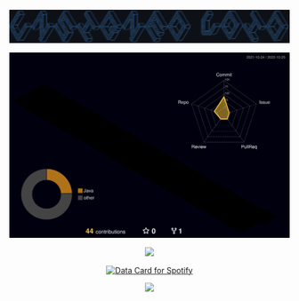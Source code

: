 ![alt text](https://github.com/UnsignedV0id/UnsignedV0id/blob/main/Unsigned_Void.png?raw=true)

![alt text](https://github.com/UnsignedV0id/UnsignedV0id/blob/main/profile-3d-contrib/profile-night-rainbow.svg)

<p align="center">
  <a href="https://skillicons.dev">
    <img src="https://skillicons.dev/icons?i=c,cpp,py,git,github,powershell,regex,visualstudio,vscode" />
  </a>
</p>
<p align="center">
  <a href="https://www.data-card-for-spotify.com/card?user_id=12156567363">
    <img src="https://www.data-card-for-spotify.com/api/card?user_id=12156567363&show_border=1&show_date=1&hide_title=1" alt="Data Card for Spotify" >
  </a>
</p>
<p align="center">
  <a href="https://count.getloli.com">
    <img src="https://count.getloli.com/get/@UnsignedV0id?theme=rule34" />
  </a>
</p>

